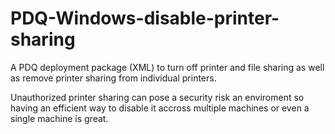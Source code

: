 # PDQ-Windows-disable-printer-sharing

A PDQ deployment package (XML) to turn off printer and file sharing as well as remove printer sharing from individual printers.

Unauthorized printer sharing can pose a security risk an enviroment so having an efficient way to disable it accross multiple machines or even a single machine is great.
